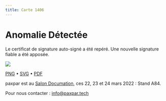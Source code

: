 ```yaml
---
title: Carte 1406
---
```


# Anomalie Détectée

Le certificat de signature auto-signé a été repéré. Une nouvelle signature fiable a été apposée.


![](https://media.paxpar.tech/ludi/card_1406_recto.png)

[PNG](https://media.paxpar.tech/ludi/card_1406_recto.png) • [SVG](https://media.paxpar.tech/ludi/card_1406_recto.svg) • [PDF](https://media.paxpar.tech/ludi/card_1406_recto.pdf)


paxpar est au [Salon Documation](https://www.documation.fr/info_societe/527/paxpartech.html), ces 22, 23 et 24 mars 2022 : Stand A84.

Pour nous contacter : info@paxpar.tech


